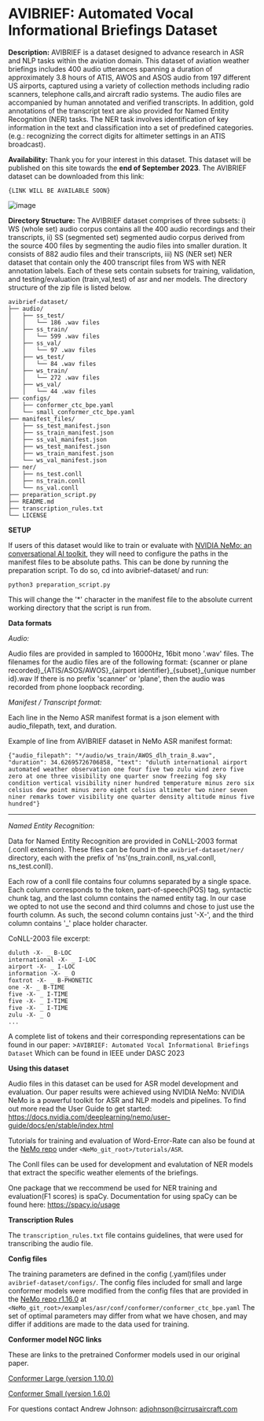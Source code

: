 # AVIBRIEF: Automated Vocal Informational Briefings Dataset 

**Description:** 
AVIBRIEF is a dataset designed to advance research in ASR and NLP tasks within the aviation domain. This dataset of aviation weather briefings includes 400 audio utterances spanning a duration of approximately 3.8 hours of ATIS, AWOS and ASOS audio from 197 different US airports, captured using a variety of collection methods including radio scanners, telephone calls,and aircraft radio systems. The audio files are accompanied by human annotated and verified transcripts. In addition, gold annotations of the transcript text are also provided for Named Entity Recognition (NER) tasks. The NER task involves identification of key information in the text and classification into a set of predefined categories. (e.g.: recognizing the correct digits for altimeter settings in an ATIS broadcast).

**Availability:** Thank you for your interest in this dataset. This dataset will be published on this site towards the **end of September 2023**.
The AVIBRIEF dataset can be downloaded from this link:
```
{LINK WILL BE AVAILABLE SOON}
```

![image](https://github.com/cirrusaircraft/avibrief-dataset/assets/137824085/6e5938ee-d5a3-4ee5-9401-9bc0011b43f8)


**Directory Structure:**
The AVIBRIEF dataset comprises of three subsets: i) WS (whole set) audio corpus contains all the 400 audio recordings and their transcripts, ii) SS (segmented set) segmented audio corpus derived from the source 400 files by segmenting the audio files into smaller duration. It consists of 882 audio files and their transcripts, iii) NS (NER set) NER dataset that contain only the 400 transcript files from WS with NER annotation labels. Each of these sets contain subsets for training, validation, and testing/evaluation (train,val,test) of asr and ner models. The directory structure of the zip file is listed below.
```
avibrief-dataset/
├── audio/
│   ├── ss_test/
│   │   └── 186 .wav files
│   ├── ss_train/
│   │   └── 599 .wav files
│   ├── ss_val/
│   │   └── 97 .wav files
│   ├── ws_test/
│   │   └── 84 .wav files
│   ├── ws_train/
│   │   └── 272 .wav files
│   ├── ws_val/
│   │   └── 44 .wav files
├── configs/
│   ├── conformer_ctc_bpe.yaml
│   └── small_conformer_ctc_bpe.yaml
├── manifest_files/
│   ├── ss_test_manifest.json
│   ├── ss_train_manifest.json
│   ├── ss_val_manifest.json
│   ├── ws_test_manifest.json
│   ├── ws_train_manifest.json
│   └── ws_val_manifest.json
├── ner/
│   ├── ns_test.conll
│   ├── ns_train.conll
│   └── ns_val.conll
├── preparation_script.py
├── README.md
├── transcription_rules.txt
└── LICENSE

```

**SETUP**

If users of this dataset would like to train or evaluate with [NVIDIA NeMo: an conversational AI toolkit](https://developer.nvidia.com/nemo), they will need to configure the paths in the manifest files to be absolute paths. This can be done by running the preparation script. 
To do so, cd into avibrief-dataset/ and run:
```
python3 preparation_script.py
```
This will change the '*' character in the manifest file to the absolute current working directory that the script is run from. 


**Data formats**

*Audio:*

Audio files are provided in sampled to 16000Hz, 16bit mono '.wav' files. The filenames for the audio files are of the following format:
{scanner or plane recorded}\_{ATIS/ASOS/AWOS}\_{airport identifier}\_{subset}\_{unique number id}.wav
If there is no prefix 'scanner' or 'plane', then the audio was recorded from phone loopback recording.

*Manifest / Transcript format:*

Each line in the Nemo ASR manifest format is a json element with audio_filepath, text, and duration.

Example of line from AVIBRIEF dataset in NeMo ASR manifest format:
```
{"audio_filepath": "*/audio/ws_train/AWOS_dlh_train_8.wav", "duration": 34.62695726706858, "text": "duluth international airport automated weather observation one four five two zulu wind zero five zero at one three visibility one quarter snow freezing fog sky condition vertical visibility niner hundred temperature minus zero six celsius dew point minus zero eight celsius altimeter two niner seven niner remarks tower visibility one quarter density altitude minus five hundred"}
```
---
*Named Entity Recognition:*

<!--files for training are provided in folder..... in format... complete token list is given in the paper...-->
Data for Named Entity Recognition are provided in CoNLL-2003 format (.conll extension). These files can be found in the ``avibrief-dataset/ner/`` directory, each with the prefix of 'ns'(ns_train.conll, ns_val.conll, ns_test.conll). 

Each row of a conll file contains four columns separated by a single space. Each column corresponds to the token, part-of-speech(POS) tag, syntactic chunk tag, and the last column contains the named entity tag. In our case we opted to not use the second and third columns and chose to just use the fourth column. As such, the second column contains just '-X-', and the third column contains '_' place holder character. 

CoNLL-2003 file excerpt:

```
duluth -X- _ B-LOC
international -X- _ I-LOC
airport -X- _ I-LOC
information -X- _ O
foxtrot -X- _ B-PHONETIC
one -X- _ B-TIME
five -X- _ I-TIME
five -X- _ I-TIME
five -X- _ I-TIME
zulu -X- _ O
...
```

A complete list of tokens and their corresponding representations can be found in our paper: >``AVIBRIEF: Automated Vocal Informational Briefings Dataset`` Which can be found in IEEE under DASC 2023

**Using this dataset**

Audio files in this dataset can be used for ASR model development and evaluation. Our paper results were achieved using NVIDIA NeMo:
NVIDIA NeMo is a powerful toolkit for ASR and NLP models and pipelines. To find out more read the User Guide to get started: 
https://docs.nvidia.com/deeplearning/nemo/user-guide/docs/en/stable/index.html

Tutorials for training and evaluation of Word-Error-Rate can also be found at the [NeMo repo](https://github.com/NVIDIA/NeMo) under 
``<NeMo_git_root>/tutorials/ASR``.

The Conll files can be used for development and evalutation of NER models that extract the specific weather elements of the briefings.

One package that we reccommend be used for NER training and evaluation(F1 scores) is spaCy. Documentation for using spaCy can be found here: https://spacy.io/usage

**Transcription Rules**

The `transcription_rules.txt` file contains guidelines, that were used for transcribing the audio file.

**Config files**

The training parameters are defined in the config (.yaml)files under ``avibrief-dataset/configs/``.
The config files included for small and large conformer models were modified from the config files that are provided in the [NeMo repo r1.16.0](https://github.com/NVIDIA/NeMo/tree/r1.16.0) at `` <NeMo_git_root>/examples/asr/conf/conformer/conformer_ctc_bpe.yaml``
The set of optimal parameters may differ from what we have chosen, and may differ if additions are made to the data used for training.

**Conformer model NGC links**

These are links to the pretrained Conformer models used in our original paper.

[Conformer Large (version 1.10.0)](https://catalog.ngc.nvidia.com/orgs/nvidia/teams/nemo/models/stt_en_conformer_ctc_large)

[Conformer Small (version 1.6.0)](https://catalog.ngc.nvidia.com/orgs/nvidia/teams/nemo/models/stt_en_conformer_ctc_small)

For questions contact Andrew Johnson: adjohnson@cirrusaircraft.com

